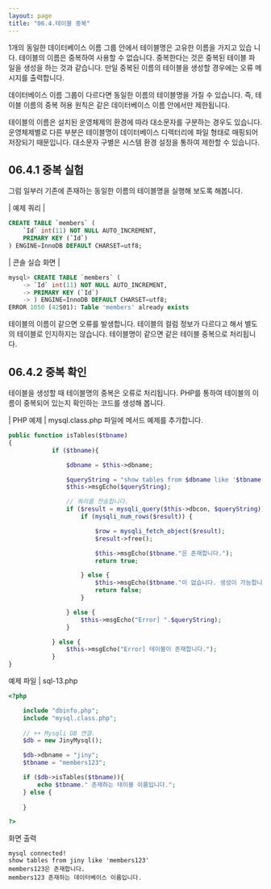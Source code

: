 ```yaml
---
layout: page
title: "06.4.테이블 중복"
--- 
```

1개의 동일한 데이터베이스 이름 그룹 안에서 테이블명은 고유한 이름을 가지고 있습 니다. 테이블의 이름은 중복하여 사용할 수 없습니다. 중복한다는 것은 중복된 테이블 파 일을 생성을 하는 것과 같습니다. 만일 중복된 이름의 테이블을 생성할 경우에는 오류 메 시지를 출력합니다.  

데이터베이스 이름 그룹이 다르다면 동일한 이름의 테이블명을 가질 수 있습니다. 즉, 테 이블 이름의 중복 허용 원칙은 같은 데이터베이스 이름 안에서만 제한됩니다.  

테이블의 이름은 설치된 운영체제의 환경에 따라 대소문자를 구분하는 경우도 있습니다. 운영체제별로 다른 부분은 테이블명이 데이터베이스 디렉터리에 파일 형태로 매핑되어 저장되기 때문입니다. 대소문자 구별은 시스템 환경 설정을 통하여 제한할 수 있습니다.  

## 06.4.1 중복 실험 
그럼 일부러 기존에 존재하는 동일한 이름의 테이블명을 실행해 보도록 해봅니다.  

| 예제 쿼리 | 
```sql
CREATE TABLE `members` (
	`Id` int(11) NOT NULL AUTO_INCREMENT,
	PRIMARY KEY (`Id`)
) ENGINE=InnoDB DEFAULT CHARSET=utf8;

```

| 콘솔 실습 화면 | 
```sql
mysql> CREATE TABLE `members` (
    -> `Id` int(11) NOT NULL AUTO_INCREMENT,
    -> PRIMARY KEY (`Id`)
    -> ) ENGINE=InnoDB DEFAULT CHARSET=utf8;
ERROR 1050 (42S01): Table 'members' already exists
```

테이블의 이름이 같으면 오류를 발생합니다. 테이블의 컬럼 정보가 다르다고 해서 별도의 테이블로 인지하지는 않습니다. 테이블명이 같으면 같은 테이블 중복으로 처리됩니다.  

## 06.4.2 중복 확인 
테이블을 생성할 때 테이블명의 중복은 오류로 처리됩니다. PHP를 통하여 테이블의 이 름이 중복되어 있는지 확인하는 코드를 생성해 봅니다.  

| PHP 예제 | 
mysql.class.php 파일에 메서드 예제를 추가합니다. 

```php
public function isTables($tbname)
{
            if ($tbname){

                $dbname = $this->dbname;

                $queryString = "show tables from $dbname like '$tbname'";
                $this->msgEcho($queryString);

                // 쿼리를 전송합니다.
                if ($result = mysqli_query($this->dbcon, $queryString)) {
                    if (mysqli_num_rows($result)) {                       

                        $row = mysqli_fetch_object($result);
                        $result->free();

                        $this->msgEcho($tbname."은 존재합니다.");
                        return true;

                    } else {
                        $this->msgEcho($tbname."이 없습니다. 생성이 가능합니다.");
                        return false;
                    }

                } else {
                    $this->msgEcho("Error] ".$queryString);
                }

            } else {
                $this->msgEcho("Error] 테이블이 존재합니다.");
            }
}
```

예제 파일 | sql-13.php 
```php
<?php

	include "dbinfo.php";
	include "mysql.class.php";
 
	// ++ Mysqli DB 연결.
	$db = new JinyMysql();

	$db->dbname = "jiny";
	$tbname = "members123";

	if ($db->isTables($tbname)){
		echo $tbname." 존재하는 테이블 이름입니다.";
	} else {
    	
	}

?>
```

화면 출력 
```
mysql connected!
show tables from jiny like 'members123'
members123은 존재합니다.
members123 존재하는 데이터베이스 이름입니다.
```
